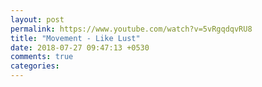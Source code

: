 ```yaml
---
layout: post
permalink: https://www.youtube.com/watch?v=5vRgqdqvRU8
title: "Movement - Like Lust"
date: 2018-07-27 09:47:13 +0530
comments: true
categories: 
---
```

